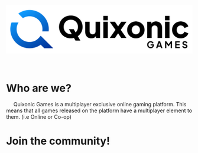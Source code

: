 ![Landing Logo](https://github.com/QuixonicGames/.github/blob/develop/QGHorizontal.png)
<br><br><br>
# Who are we?
&nbsp;&nbsp;&nbsp;&nbsp; Quixonic Games is a multiplayer exclusive online gaming platform. This means that all games released on the platform have a multiplayer element to them. (i.e Online or Co-op)

# Join the community!
